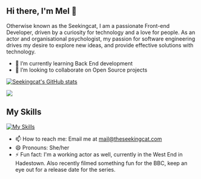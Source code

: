 ## Hi there, I'm Mel 👋

Otherwise known as the Seekingcat, I am a passionate Front-end Developer, driven by a curiosity for technology and a love for people. As an actor and organisational psychologist, my passion for software engineering drives my desire to explore new ideas, and provide effective solutions with technology.

- 🌱 I’m currently learning Back End development
- 👯 I’m looking to collaborate on Open Source projects

<!--

Here are some ideas to get you started:

- 🔭 I’m currently working on ...
- 🌱 I’m currently learning ...
- 👯 I’m looking to collaborate on ...
- 🤔 I’m looking for help with ...
- 💬 Ask me about ...
-->

[![Seekingcat's GitHub stats](https://github-readme-stats.vercel.app/api?username=seekingcat&theme=cobalt&show_icons=true)](https://github.com/seekingcat/github-readme-stats)
<!-- [![Top Langs](https://github-readme-stats.vercel.app/api/top-langs/?username=seekingcat&layout=donut)](https://github.com/seekingcat/github-readme-stats) -->
<img src="https://github-readme-streak-stats.herokuapp.com/?user=seekingcat&theme=tokyonight&hide_border=false" align="center">

## My Skills
[![My Skills](https://skillicons.dev/icons?i=js,html,css,express,nodejs,mongodb)](https://skillicons.dev)

- 📫 How to reach me: Email me at mail@theseekingcat.com
- 😄 Pronouns: She/her
- ⚡ Fun fact: I'm a working actor as well, currently in the West End in Hadestown. Also recently filmed something fun for the BBC, keep an eye out for a release date for the series.
